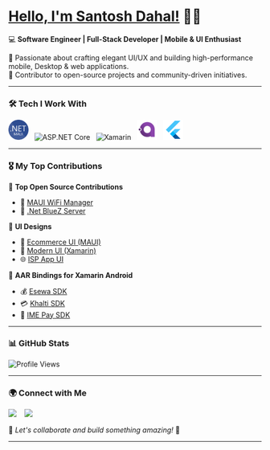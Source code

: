 # [Hello, I'm Santosh Dahal!](https://dahalsantosh.com.np/) 👋🚀  

💻 **Software Engineer | Full-Stack Developer | Mobile & UI Enthusiast**  

🔹 Passionate about crafting elegant UI/UX and building high-performance mobile, Desktop & web applications.  
🔹 Contributor to open-source projects and community-driven initiatives.  

---

### 🛠 Tech I Work With  

<p align="left">
<img src="maui.png" alt="MAUI" width="40" height="40"/> &nbsp;
<img src="asp.png" alt="ASP.NET Core" width="40" height="40"/> &nbsp;
<img src="xamarin.png" alt="Xamarin" width="40" height="40"/> &nbsp;
<img src="avalonia.png" alt="Avalonia" width="40" height="40"/> &nbsp;
<img src="flutter.png" alt="Flutter" width="40" height="40"/> &nbsp;
</p>

---

### 🎖 My Top Contributions  

📌 **Top Open Source Contributions**  

- 📡 [MAUI WiFi Manager](https://github.com/exendahal/maui_wifi_manager)  
- 🔵 [.Net BlueZ Server](https://github.com/exendahal/dotnet_bluez_server)  

📌 **UI Designs**  

- 🛒 [Ecommerce UI (MAUI)](https://github.com/exendahal/EcommerceMAUI)  
- 🎨 [Modern UI (Xamarin)](https://github.com/exendahal/ModernDesignXF)  
- 🌐 [ISP App UI](https://github.com/exendahal/Vianet)  

📌 **AAR Bindings for Xamarin Android**  

- 💰 [Esewa SDK](https://github.com/exendahal/esewaSDK)  
- 💳 [Khalti SDK](https://github.com/exendahal/KhaltiSDK)  
- 📲 [IME Pay SDK](https://github.com/exendahal/ImePaySDK)  

---

### 📊 GitHub Stats  

<p align="left">  
<img src="https://komarev.com/ghpvc/?username=exendahal&label=Profile%20views&color=0e75b6&style=flat" alt="Profile Views" />  
</p>  

---

### 🌍 Connect with Me  

[<img height="46" src="twitter.png" />](https://twitter.com/exendahal) &nbsp;&nbsp;
[<img height="48" src="LinkedIn.png" />](https://www.linkedin.com/in/exendahal/)

🚀 _Let's collaborate and build something amazing!_ 🚀  

---
